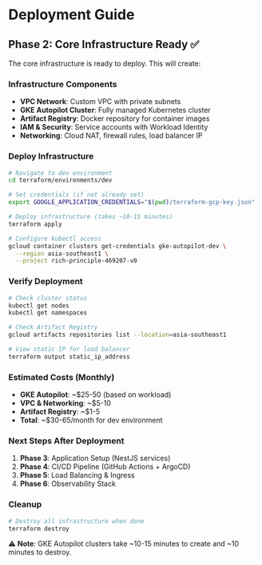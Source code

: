 # Deployment Guide

## Phase 2: Core Infrastructure Ready ✅

The core infrastructure is ready to deploy. This will create:

### Infrastructure Components

- **VPC Network**: Custom VPC with private subnets
- **GKE Autopilot Cluster**: Fully managed Kubernetes cluster
- **Artifact Registry**: Docker repository for container images
- **IAM & Security**: Service accounts with Workload Identity
- **Networking**: Cloud NAT, firewall rules, load balancer IP

### Deploy Infrastructure

```bash
# Navigate to dev environment
cd terraform/environments/dev

# Set credentials (if not already set)
export GOOGLE_APPLICATION_CREDENTIALS="$(pwd)/terraform-gcp-key.json"

# Deploy infrastructure (takes ~10-15 minutes)
terraform apply

# Configure kubectl access
gcloud container clusters get-credentials gke-autopilot-dev \
  --region asia-southeast1 \
  --project rich-principle-469207-v0
```

### Verify Deployment

```bash
# Check cluster status
kubectl get nodes
kubectl get namespaces

# Check Artifact Registry
gcloud artifacts repositories list --location=asia-southeast1

# View static IP for load balancer
terraform output static_ip_address
```

### Estimated Costs (Monthly)

- **GKE Autopilot**: ~$25-50 (based on workload)
- **VPC & Networking**: ~$5-10
- **Artifact Registry**: ~$1-5
- **Total**: ~$30-65/month for dev environment

### Next Steps After Deployment

1. **Phase 3**: Application Setup (NestJS services)
2. **Phase 4**: CI/CD Pipeline (GitHub Actions + ArgoCD)
3. **Phase 5**: Load Balancing & Ingress
4. **Phase 6**: Observability Stack

### Cleanup

```bash
# Destroy all infrastructure when done
terraform destroy
```

⚠️ **Note**: GKE Autopilot clusters take ~10-15 minutes to create and ~10 minutes to destroy.
